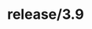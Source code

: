 ---
title: "release/3.9"
description: >
  release/3.9 CHANGELOG 汇总，最近发布版本: v3.9.4 , 时间: 2022-10-28
weight: -39
---